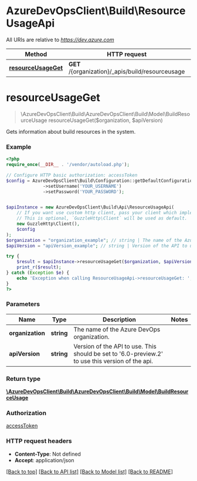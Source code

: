 # AzureDevOpsClient\Build\ResourceUsageApi

All URIs are relative to *https://dev.azure.com*

Method | HTTP request | Description
------------- | ------------- | -------------
[**resourceUsageGet**](ResourceUsageApi.md#resourceUsageGet) | **GET** /{organization}/_apis/build/resourceusage | 


# **resourceUsageGet**
> \AzureDevOpsClient\Build\AzureDevOpsClient\Build\Model\BuildResourceUsage resourceUsageGet($organization, $apiVersion)



Gets information about build resources in the system.

### Example
```php
<?php
require_once(__DIR__ . '/vendor/autoload.php');

// Configure HTTP basic authorization: accessToken
$config = AzureDevOpsClient\Build\Configuration::getDefaultConfiguration()
              ->setUsername('YOUR_USERNAME')
              ->setPassword('YOUR_PASSWORD');


$apiInstance = new AzureDevOpsClient\Build\Api\ResourceUsageApi(
    // If you want use custom http client, pass your client which implements `GuzzleHttp\ClientInterface`.
    // This is optional, `GuzzleHttp\Client` will be used as default.
    new GuzzleHttp\Client(),
    $config
);
$organization = "organization_example"; // string | The name of the Azure DevOps organization.
$apiVersion = "apiVersion_example"; // string | Version of the API to use.  This should be set to '6.0-preview.2' to use this version of the api.

try {
    $result = $apiInstance->resourceUsageGet($organization, $apiVersion);
    print_r($result);
} catch (Exception $e) {
    echo 'Exception when calling ResourceUsageApi->resourceUsageGet: ', $e->getMessage(), PHP_EOL;
}
?>
```

### Parameters

Name | Type | Description  | Notes
------------- | ------------- | ------------- | -------------
 **organization** | **string**| The name of the Azure DevOps organization. |
 **apiVersion** | **string**| Version of the API to use.  This should be set to &#39;6.0-preview.2&#39; to use this version of the api. |

### Return type

[**\AzureDevOpsClient\Build\AzureDevOpsClient\Build\Model\BuildResourceUsage**](../Model/BuildResourceUsage.md)

### Authorization

[accessToken](../../README.md#accessToken)

### HTTP request headers

 - **Content-Type**: Not defined
 - **Accept**: application/json

[[Back to top]](#) [[Back to API list]](../../README.md#documentation-for-api-endpoints) [[Back to Model list]](../../README.md#documentation-for-models) [[Back to README]](../../README.md)

